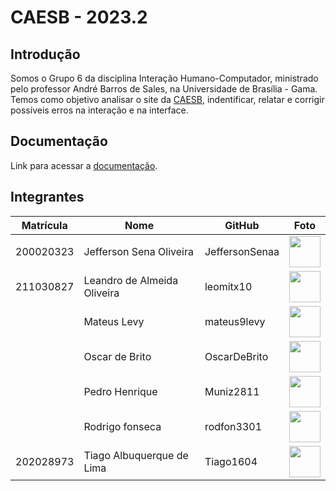 # CAESB - 2023.2

## Introdução
Somos o Grupo 6 da disciplina Interação Humano-Computador, ministrado pelo professor André Barros de Sales, na Universidade de Brasília - Gama. Temos como objetivo analisar o site da [CAESB](https://www.caesb.df.gov.br), indentificar, relatar e corrigir possíveis erros na interação e na interface.

## Documentação
Link para acessar a <a href="https://interacao-humano-computador.github.io/2023.2-Caesb/" target=_blank>documentação</a>.


## Integrantes
| Matrícula | Nome                            | GitHub |                                                       Foto                                                       |
| :-------: | ------------------------------- | -------------- | :------------------------------------------------------------------------------------------------------------: |
| 200020323 | Jefferson Sena Oliveira   | JeffersonSenaa |  [<img src="https://avatars.githubusercontent.com/u/73854228?v=4" width=50>](https://github.com/JeffersonSenaa)  |
| 211030827| Leandro de Almeida Oliveira | leomitx10 | [<img src="https://avatars.githubusercontent.com/u/90487905?v=4" width=50>](https://github.com/leomitx10) |
| | Mateus Levy | mateus9levy |   [<img src="https://avatars.githubusercontent.com/u/70410544?v=4" width=50>](https://github.com/mateus9levy)   |
| | Oscar de Brito | OscarDeBrito | [<img src="https://avatars.githubusercontent.com/u/98489703?v=4" width=50>](https://github.com/OscarDeBrito) |
| | Pedro Henrique | Muniz2811 |  [<img src="https://avatars.githubusercontent.com/u/106991930?v=4" width=50>](https://github.com/Muniz2811)  |
| | Rodrigo fonseca | rodfon3301 |  [<img src="https://avatars.githubusercontent.com/u/98030427?v=4" width=50>](https://github.com/rodfon3301)  |
| 202028973 | Tiago Albuquerque de Lima | Tiago1604 |  [<img src="https://avatars.githubusercontent.com/u/98188815?v=4" width=50>](https://github.com/Tiago1604)  |
